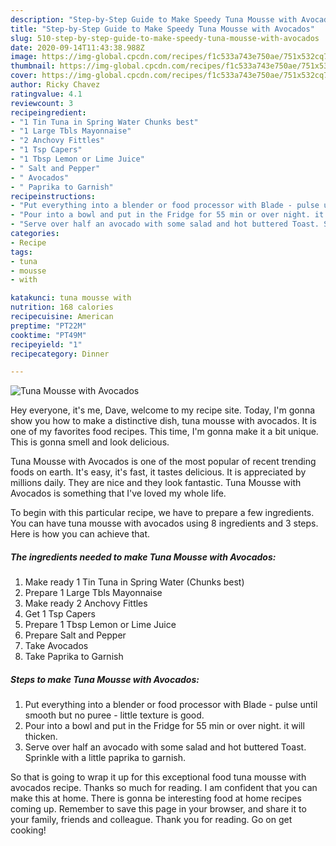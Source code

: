 ```yaml
---
description: "Step-by-Step Guide to Make Speedy Tuna Mousse with Avocados"
title: "Step-by-Step Guide to Make Speedy Tuna Mousse with Avocados"
slug: 510-step-by-step-guide-to-make-speedy-tuna-mousse-with-avocados
date: 2020-09-14T11:43:38.988Z
image: https://img-global.cpcdn.com/recipes/f1c533a743e750ae/751x532cq70/tuna-mousse-with-avocados-recipe-main-photo.jpg
thumbnail: https://img-global.cpcdn.com/recipes/f1c533a743e750ae/751x532cq70/tuna-mousse-with-avocados-recipe-main-photo.jpg
cover: https://img-global.cpcdn.com/recipes/f1c533a743e750ae/751x532cq70/tuna-mousse-with-avocados-recipe-main-photo.jpg
author: Ricky Chavez
ratingvalue: 4.1
reviewcount: 3
recipeingredient:
- "1 Tin Tuna in Spring Water Chunks best"
- "1 Large Tbls Mayonnaise"
- "2 Anchovy Fittles"
- "1 Tsp Capers"
- "1 Tbsp Lemon or Lime Juice"
- " Salt and Pepper"
- " Avocados"
- " Paprika to Garnish"
recipeinstructions:
- "Put everything into a blender or food processor with Blade - pulse until smooth but no puree - little texture is good."
- "Pour into a bowl and put in the Fridge for 55 min or over night. it will thicken."
- "Serve over half an avocado with some salad and hot buttered Toast. Sprinkle with a little paprika to garnish."
categories:
- Recipe
tags:
- tuna
- mousse
- with

katakunci: tuna mousse with 
nutrition: 168 calories
recipecuisine: American
preptime: "PT22M"
cooktime: "PT49M"
recipeyield: "1"
recipecategory: Dinner

---
```



![Tuna Mousse with Avocados](https://img-global.cpcdn.com/recipes/f1c533a743e750ae/751x532cq70/tuna-mousse-with-avocados-recipe-main-photo.jpg)

Hey everyone, it's me, Dave, welcome to my recipe site. Today, I'm gonna show you how to make a distinctive dish, tuna mousse with avocados. It is one of my favorites food recipes. This time, I'm gonna make it a bit unique. This is gonna smell and look delicious.



Tuna Mousse with Avocados is one of the most popular of recent trending foods on earth. It's easy, it's fast, it tastes delicious. It is appreciated by millions daily. They are nice and they look fantastic. Tuna Mousse with Avocados is something that I've loved my whole life.


To begin with this particular recipe, we have to prepare a few ingredients. You can have tuna mousse with avocados using 8 ingredients and 3 steps. Here is how you can achieve that.

<!--inarticleads1-->

##### The ingredients needed to make Tuna Mousse with Avocados:

1. Make ready 1 Tin Tuna in Spring Water (Chunks best)
1. Prepare 1 Large Tbls Mayonnaise
1. Make ready 2 Anchovy Fittles
1. Get 1 Tsp Capers
1. Prepare 1 Tbsp Lemon or Lime Juice
1. Prepare  Salt and Pepper
1. Take  Avocados
1. Take  Paprika to Garnish




<!--inarticleads2-->

##### Steps to make Tuna Mousse with Avocados:

1. Put everything into a blender or food processor with Blade - pulse until smooth but no puree - little texture is good.
1. Pour into a bowl and put in the Fridge for 55 min or over night. it will thicken.
1. Serve over half an avocado with some salad and hot buttered Toast. Sprinkle with a little paprika to garnish.




So that is going to wrap it up for this exceptional food tuna mousse with avocados recipe. Thanks so much for reading. I am confident that you can make this at home. There is gonna be interesting food at home recipes coming up. Remember to save this page in your browser, and share it to your family, friends and colleague. Thank you for reading. Go on get cooking!
